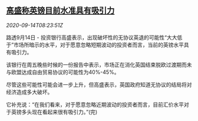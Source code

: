 <!--1600073688000-->
[高盛称英镑目前水准具有吸引力](https://cn.reuters.com/article/goldman-sachs-sterling-0914-mon-idCNKBS26511L)
------

<div><i>2020-09-14T08:23:51Z</i></div><p>路透9月14日 - 投资银行高盛表示，出现破坏性的无协议英退的可能性“大大低于”市场所暗示的水平，对于愿意忽略短期波动的投资者而言，当前的英镑水平具有吸引力。</p><p>该银行在周五晚些时候的一份报告中表示，市场正在消化英国结束脱欧过渡期而未与欧盟达成自由贸易协议的可能性为40%-45%。</p><p>尽管这些可能性可能会进一步上升，但高盛表示，英国政府知道无协议的结局将对经济造成多大破坏。</p><p>它补充说：“在我们看来，对于愿意忽略近期波动的投资者而言，目前汇价水平对于英镑多头现在看起来很有吸引力。”(完)</p>
